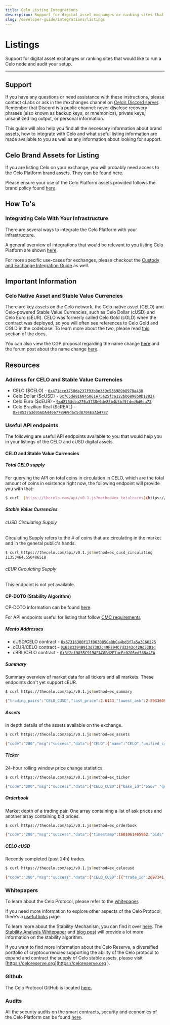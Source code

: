 ```yaml
---
title: Celo Listing Integrations
description: Support for digital asset exchanges or ranking sites that would like to run a Celo node and audit your setup.
slug: /developer-guide/integrations/listings
---
```


# Listings

Support for digital asset exchanges or ranking sites that would like to run a Celo node and audit your setup.

___

## Support
If you have any questions or need assistance with these instructions, please contact cLabs or ask in the #exchanges channel on [Celo’s Discord server](https://chat.celo.org/). Remember that Discord is a public channel: never disclose recovery phrases (also known as backup keys, or mnemonics), private keys, unsanitized log output, or personal information.

This guide will also help you find all the necessary information about brand assets, how to integrate with Celo and what useful listing information are made available to you as well as any information about looking for support.

## Celo Brand Assets for Listing
If you are listing Celo on your exchange, you will probably need access to the Celo Platform brand assets. They can be found [here](https://celo.org/experience/brand#overview).  

Please ensure your use of the Celo Platform assets provided follows the brand policy found [here](https://celo.org/brand-policy).

## How To's
### Integrating Celo With Your Infrastructure
There are several ways to integrate the Celo Platform with your infrastructure.

A general overview of integrations that would be relevant to you listing Celo Platform are shown [here](https://docs.celo.org/developer-guide/integrations/general).

For more specific use-cases for exchanges, please checkout the [Custody and Exchange Integration Guide](https://docs.celo.org/developer-guide/integrations/custody) as well.

## Important Information

### Celo Native Asset and Stable Value Currencies

There are key assets on the Celo network, the Celo native asset (CELO) and Celo-powered Stable Value Currencies, such as Celo Dollar (cUSD) and Celo Euro (cEUR). CELO was formerly called Celo Gold (cGLD) when the contract was deployed, so you will often see references to Celo Gold and CGLD in the codebase. To learn more about the two, please read [this](/developer-guide/celo-for-eth-devs#the-celo-native-asset-and-the-celo-dollar) section of the docs.

You can also view the CGP proposal regarding the name change [here](https://github.com/celo-org/celo-proposals/blob/master/CGPs/0003.md) and the forum post about the name change [here](https://forum.celo.org/t/proposal-to-rename-celo-gold-to-celo-native-asset/528).

## Resources

### Address for CELO and Stable Value Currencies

* CELO ($CELO) - [`0x471ece3750da237f93b8e339c536989b8978a438`](https://explorer.celo.org/address/0x471ece3750da237f93b8e339c536989b8978a438/transactions)
* Celo Dollar ($cUSD) - [`0x765de816845861e75a25fca122bb6898b8b1282a`](https://explorer.celo.org/address/0x765de816845861e75a25fca122bb6898b8b1282a/transactions)
* Celo Euro ($cEUR) - [`0xd8763cba276a3738e6de85b4b3bf5fded6d6ca73`](https://explorer.celo.org/address/0xd8763cba276a3738e6de85b4b3bf5fded6d6ca73/transactions)
* Celo Brazilian Real ($cREAL) - [`0xe8537a3d056DA446677B9E9d6c5dB704EaAb4787`](https://explorer.celo.org/address/0xe8537a3d056DA446677B9E9d6c5dB704EaAb4787/transactions)

### Useful API endpoints

The following are useful API endpoints available to you that would help you in your listings of the CELO and cUSD digital assets.

#### CELO and Stable Value Currencies

##### Total CELO supply

For querying the API on total coins in circulation in CELO, which are the total amount of coins in existence right now, the following endpoint will provide you with that:
```sh
$ curl  [https://thecelo.com/api/v0.1.js?method=ex_totalcoins](https://thecelo.com/api/v0.1.js?method=ex_totalcoins) {"code":"200","msg":"success","data":{"CELO":608485841.9959723,"cUSD":10250632.56099673}}
```

##### Stable Value Currencies

###### cUSD Circulating Supply

Circulating Supply refers to the # of coins that are circulating in the market and in the general public's hands.

```sh
$ curl https://thecelo.com/api/v0.1.js?method=ex_cusd_circulating
11353464.550486518
```

###### cEUR Circulating Supply

This endpoint is not yet available.

#### CP-DOTO (Stability Algorithm)

CP-DOTO information can be found [here](https://docs.celo.org/celo-codebase/protocol/stability/doto).

For API endpoints useful for listing that follow [CMC requirements](https://docs.google.com/document/d/1S4urpzUnO2t7DmS_1dc4EL4tgnnbTObPYXvDeBnukCg/edit#)

##### Mento Addresses

* cUSD/CELO contract - [`0x67316300f17f063085Ca8bCa4bd3f7a5a3C66275`](https://explorer.celo.org/address/0x67316300f17f063085Ca8bCa4bd3f7a5a3C66275/transactions)
* cEUR/CELO contract - [`0xE383394B913d7302c49F794C7d3243c429d53D1d`](https://explorer.celo.org/address/0xE383394B913d7302c49F794C7d3243c429d53D1d/transactions)
* cBRL/CELO contract - [`0x8f2cf9855C919AFAC8Bd2E7acEc0205ed568a4EA`](https://explorer.celo.org/address/0x8f2cf9855C919AFAC8Bd2E7acEc0205ed568a4EA/transactions)

##### Summary

Summary overview of market data for all tickers and all markets. These endpoints don't yet support cEUR.

```sh 
$ curl https://thecelo.com/api/v0.1.js?method=ex_summary

{"trading_pairs":"CELO_CUSD","last_price":2.6143,"lowest_ask":2.5933609958506225,"highest_bid":2.5676,"base_volume":37524.32000000003,"quote_volume":14714.520000000002,"price_change_percent_24h":3.7027120070382127,"highest_price_24h":2.649,"lowest_price_24h":2.4787}}
```

##### Assets

In depth details of the assets available on the exchange.

```sh
$ curl https://thecelo.com/api/v0.1.js?method=ex_assets

{"code":"200","msg":"success","data":{"CELO":{"name":"CELO","unified_cryptoasset_id":"5567","can_withdraw":"true","can_deposit":"true","min_withdraw":"0.000000000000000001","max_withdraw":"0.000000000000000001","maker_fee":"0.00","taker_fee":"0.005"},"CUSD":{"name":"Celo Dollars","unified_cryptoasset_id":"825","can_withdraw":"true","can_deposit":"true","min_withdraw":"0.000000000000000001","max_withdraw":"0.000000000000000001","maker_fee":"0.00","taker_fee":"0.005"}}}
```

##### Ticker

24-hour rolling window price change statistics.

```sh
$ curl https://thecelo.com/api/v0.1.js?method=ex_ticker

{"code":"200","msg":"success","data":{"CELO_CUSD":{"base_id":"5567","quote_id":"825","last_price":2.6124,"quote_volume":14789.520000000002,"base_volume":37720.30000000003,"isFrozen":"0"}}}
```

##### Orderbook

Market depth of a trading pair. One array containing a list of ask prices and another array containing bid prices.

```sh
$ curl https://thecelo.com/api/v0.1.js?method=ex_orderbook

{"code":"200","msg":"success","data":{"timestamp":1601061465962,"bids":[["2.5964","100"]],"asks":[["2.622606871230003","100"]]}}
```

##### CELO cUSD

Recently completed (past 24h) trades.

```sh 
$ curl https://thecelo.com/api/v0.1.js?method=ex_celocusd

{"code":"200","msg":"success","data":{"CELO_CUSD":[{"trade_id":2697341,"timestamp":1601061491,"price":0.38238291620515147,"quote_volume":25,"base_volume":65.37948987916423,"type":"Sell"},{"trade_id":2697336,"timestamp":1601061466,"price":0.382293821845672,"quote_volume":25,"base_volume":65.39472670341044,"type":"Sell"}]}}
```

### Whitepapers

To learn about the Celo Protocol, please refer to the [whitepaper](https://celo.org/papers/Celo_A_Multi_Asset_Cryptographic_Protocol_for_Decentralized_Social_Payments.pdf).

If you need more information to explore other aspects of the Celo Protocol, there’s a [useful links](https://docs.celo.org/#useful-links) page.

To learn more about the Stability Mechanism, you can find it over [here](https://docs.celo.org/celo-codebase/protocol/stability). 
The [Stability Analysis Whitepaper](https://celo.org/papers/Celo_Stability_Analysis.pdf) and [blog post](https://medium.com/celohq/a-look-at-the-celo-stability-analysis-white-paper-part-1-23edd5ef8b5) will provide a lot more information on the stability algorithm.

If you want to find more information about the Celo Reserve, a diversified portfolio of cryptocurrencies supporting the ability of the Celo protocol to expand and contract the supply of Celo stable assets, please visit [https://celoreserve.org](https://celoreserve.org ).

### Github

The Celo Protocol GitHub is located [here.](https://github.com/celo-org/)

### Audits

All the security audits on the smart contracts, security and economics of the Celo Platform can be found [here](https://celo.org/audits).
